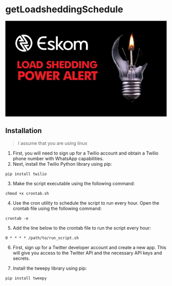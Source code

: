 # getLoadsheddingSchedule

![broken light bulb](./LOAD-SHEDDING-ALERT-1.jpg)

## Installation

>I assume that you are using linux

1. First, you will need to sign up for a Twilio account and obtain a Twilio phone number with WhatsApp capabilities.
2. Next, install the Twilio Python library using pip:

```
pip install twilio
```

3. Make the script executable using the following command: 

```
chmod +x crontab.sh
```

4. Use the cron utility to schedule the script to run every hour. Open the crontab file using the following command:

```
crontab -e
```
5. Add the  line below to the crontab file to run the script every hour:

```
0 * * * * /path/to/run_script.sh
```

6. First, sign up for a Twitter developer account and create a new app. This will give you access to the Twitter API and the necessary API keys and secrets.

7. Install the tweepy library using pip:

```
pip install tweepy
```